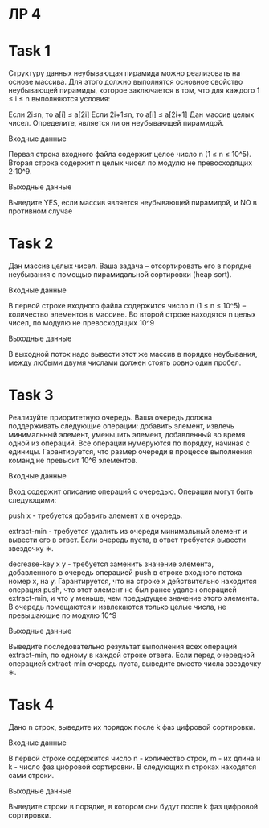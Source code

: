 # ЛР 4

# Task 1

Структуру данных неубывающая пирамида можно реализовать на основе массива.
Для этого должно выполнятся основное свойство неубывающей пирамиды, которое заключается в том, что для каждого 1 ≤ i ≤ n выполняются условия:

Если 2i≤n, то a[i] ≤ a[2i]
Если 2i+1≤n, то a[i] ≤ a[2i+1]
Дан массив целых чисел. Определите, является ли он неубывающей пирамидой.

Входные данные

Первая строка входного файла содержит целое число n (1 ≤ n ≤ 10^5). Вторая строка содержит n целых чисел по модулю не превосходящих 2⋅10^9.

Выходные данные

Выведите YES, если массив является неубывающей пирамидой, и NO в противном случаe


# Task 2

Дан массив целых чисел. Ваша задача – отсортировать его в порядке неубывания с помощью пирамидальной сортировки (heap sort).

Входные данные

В первой строке входного файла содержится число n (1 ≤ n ≤ 10^5) – количество элементов в массиве. Во второй строке находятся n целых чисел, по модулю не превосходящих 10^9
 
Выходные данные

В выходной поток надо вывести этот же массив в порядке неубывания, между любыми двумя числами должен стоять ровно один пробел.


# Task 3

Реализуйте приоритетную очередь. Ваша очередь должна поддерживать следующие операции: добавить элемент, извлечь минимальный элемент, уменьшить элемент, добавленный во время одной из операций.
Все операции нумеруются по порядку, начиная с единицы. Гарантируется, что размер очереди в процессе выполнения команд не превысит 10^6 элементов.

Входные данные

Вход содержит описание операций с очередью. Операции могут быть следующими:

push x - требуется добавить элемент x в очередь.

extract-min - требуется удалить из очереди минимальный элемент и вывести его в ответ. Если очередь пуста, в ответ требуется вывести звездочку ∗.

decrease-key x y - требуется заменить значение элемента, добавленного в очередь операцией push в строке входного потока номер x, на y. Гарантируется, что на строке x действительно находится операция push, что этот элемент не был ранее удален операцией extract-min, и что y меньше, чем предыдущее значение этого элемента.
В очередь помещаются и извлекаются только целые числа, не превышающие по модулю 10^9
 
Выходные данные

Выведите последовательно результат выполнения всех операций extract-min, по одному в каждой строке ответа. Если перед очередной операцией extract-min очередь пуста, выведите вместо числа звездочку ∗.


# Task 4

Дано n строк, выведите их порядок после k фаз цифровой сортировки.

Входные данные

В первой строке содержится число n - количество строк, m - их длина и k - число фаз цифровой сортировки. В следующих n строках находятся сами строки.

Выходные данные

Выведите строки в порядке, в котором они будут после k фаз цифровой сортировки.
